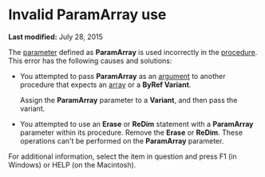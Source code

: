 
# Invalid ParamArray use

 **Last modified:** July 28, 2015

The  [parameter](b8bdf64f-5920-1ae9-16d0-b26d09524a30.md) defined as **ParamArray** is used incorrectly in the [procedure](b8bdf64f-5920-1ae9-16d0-b26d09524a30.md). This error has the following causes and solutions:




- You attempted to pass  **ParamArray** as an [argument](b8bdf64f-5920-1ae9-16d0-b26d09524a30.md) to another procedure that expects an [array](b8bdf64f-5920-1ae9-16d0-b26d09524a30.md) or a **ByRef Variant**.
    
    Assign the  **ParamArray** parameter to a **Variant**, and then pass the variant.
    
- You attempted to use an  **Erase** or **ReDim** statement with a **ParamArray** parameter within its procedure. Remove the **Erase** or **ReDim**. These operations can't be performed on the  **ParamArray** parameter.
    

For additional information, select the item in question and press F1 (in Windows) or HELP (on the Macintosh).
